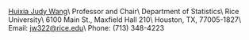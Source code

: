  [Huixia Judy Wang](https://sites.google.com/view/judywangstat)\\
            Professor and Chair\\
            Department of Statistics\\
            Rice University\\
            6100 Main St., Maxfield Hall 210\\
            Houston, TX, 77005-1827\\
            Email: <a href="mailto:jw322@rice.edu">jw322@rice.edu</a>\\
            Phone: (713) 348-4223